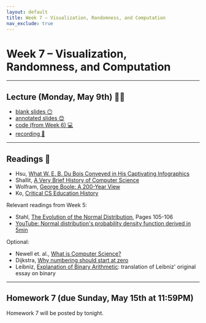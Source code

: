```yaml
---
layout: default
title: Week 7 – Visualization, Randomness, and Computation
nav_exclude: true
---
```


<script src="https://cdn.mathjax.org/mathjax/latest/MathJax.js?config=TeX-AMS-MML_HTMLorMML" type="text/javascript"></script>

# Week 7 – Visualization, Randomness, and Computation

---

## Lecture (Monday, May 9th) 👨‍🏫

- [blank slides 😶](../../slides/lec07.pdf)
- [annotated slides 😊](../../slides/lec07-annotated.pdf)
- [code (from Week 6) 💻](http://datahub.ucsd.edu/user-redirect/git-sync?repo=https://github.com/dsc-courses/dsc90-2022-sp&subPath=lecture/lec06/lec06.ipynb)
- [recording 🎥](https://youtu.be/8ZRWmxUrpNY)

---

## Readings 📖

- Hsu, [What W. E. B. Du Bois Conveyed in His Captivating Infographics](https://www.newyorker.com/books/page-turner/what-web-du-bois-conveyed-in-his-captivating-infographics)
- Shallit, [A Very Brief History of Computer Science](https://cs.uwaterloo.ca/~shallit/Courses/134/history.html)
- Wolfram, [George Boole: A 200-Year View](https://writings.stephenwolfram.com/2015/11/george-boole-a-200-year-view/)
- Ko, [Critical CS Education History](https://criticallyconsciouscomputing.org/history)

Relevant readings from Week 5:
- Stahl, [The Evolution of the Normal Distribution](https://www.maa.org/sites/default/files/pdf/upload_library/22/Allendoerfer/stahl96.pdf), Pages 105-106
- [YouTube: Normal distribution's probability density function derived in 5min](https://www.youtube.com/watch?v=ebewBjZmZTw)

Optional:
- Newell et. al., [What is Computer Science?](https://www.cs.cmu.edu/~choset/whatiscs.html)
- Dijkstra, [Why numbering should start at zero](https://www.cs.utexas.edu/users/EWD/transcriptions/EWD08xx/EWD831.html)
- Leibniz, [Explanation of Binary Arithmetic](http://www.leibniz-translations.com/binary.htm): translation of Leibniz' original essay on binary


---

## Homework 7 (due Sunday, May 15th at 11:59PM)

Homework 7 will be posted by tonight.

<!-- Click [here](http://datahub.ucsd.edu/user-redirect/git-sync?repo=https://github.com/dsc-courses/dsc90-2022-sp&subPath=homework/hw07/hw07-student.ipynb) to access the homework on DataHub. -->